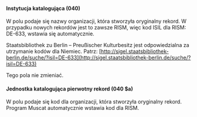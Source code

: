 #### Instytucja katalogująca (040)

W polu podaje się nazwy organizacji, która stworzyła oryginalny rekord. W przypadku nowych rekordów jest to zawsze RISM, więc kod ISIL dla RISM: DE-633, wstawia się automatycznie.

Staatsbibliothek zu Berlin – Preußischer Kulturbesitz jest odpowiedzialna za utrzymanie kodów dla Niemiec. Patrz: [http://sigel.staatsbibliothek-berlin.de/suche/?isil=DE-633](http://sigel.staatsbibliothek-berlin.de/suche/?isil=DE-633)

Tego pola nie zmieniać.

#### Jednostka katalogująca pierwotny rekord&nbsp;(040 $a)  

W polu podaje się kod dla organizacji, która stworzyła oryginalny rekord. Program Muscat automatycznie wstawia kod dla RISM.